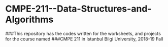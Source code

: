 # CMPE-211--Data-Structures-and-Algorithms

###This repository has the codes written for the worksheets, and projects for the course named
###CMPE 211 in Istanbul Bilgi University, 2018-19 Fall 
